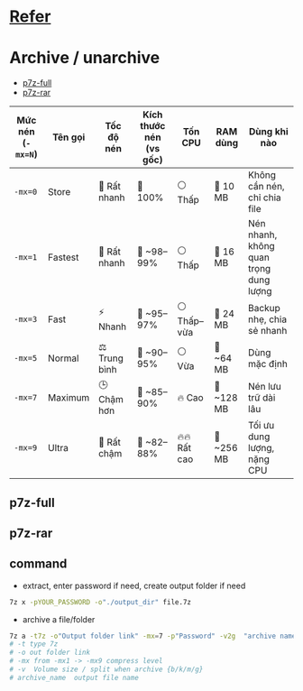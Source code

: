 # [Refer](https://itsfoss-com.translate.goog/use-7zip-ubuntu-linux/?_x_tr_sl=en&_x_tr_tl=vi&_x_tr_hl=vi&_x_tr_pto=tc)

# Archive / unarchive
- [p7z-full](#p7z-full)
- [p7z-rar](#p7z-rar)



| Mức nén (`-mx=N`) | Tên gọi   | Tốc độ nén  | Kích thước nén (vs gốc) | Tốn CPU | RAM dùng    | Dùng khi nào                         |
|-------------------|-----------|--------------|--------------------------|---------|-------------|--------------------------------------|
| `-mx=0`           | Store     | 🚀 Rất nhanh | 🔲 100%                  | ⚪ Thấp | 🔽 10 MB     | Không cần nén, chỉ chia file         |
| `-mx=1`           | Fastest   | 🚀 Rất nhanh | 🔲 ~98–99%               | ⚪ Thấp | 🔽 16 MB     | Nén nhanh, không quan trọng dung lượng |
| `-mx=3`           | Fast      | ⚡ Nhanh      | 🔲 ~95–97%               | ⚪ Thấp–vừa | 🔽 24 MB | Backup nhẹ, chia sẻ nhanh            |
| `-mx=5`           | Normal    | ⚖️ Trung bình | 🔲 ~90–95%               | ⚪ Vừa  | 🔼 ~64 MB    | Dùng mặc định                        |
| `-mx=7`           | Maximum   | 🕒 Chậm hơn   | 🔲 ~85–90%               | 🔥 Cao | 🔼 ~128 MB   | Nén lưu trữ dài lâu                  |
| `-mx=9`           | Ultra     | 🐢 Rất chậm   | 🔲 ~82–88%               | 🔥🔥 Rất cao | 🔼 ~256 MB | Tối ưu dung lượng, nặng CPU          |



## p7z-full
## p7z-rar

## command
- extract, enter password if need, create output folder if need
```bash
7z x -pYOUR_PASSWORD -o"./output_dir" file.7z
```
- archive a file/folder
```bash
7z a -t7z -o"Output folder link" -mx=7 -p"Password" -v2g  "archive name" "file folder want archive"
# -t type 7z 
# -o out folder link
# -mx from -mx1 -> -mx9 compress level
# -v  Volume size / split when archive {b/k/m/g}
# archive_name  output file name

```

